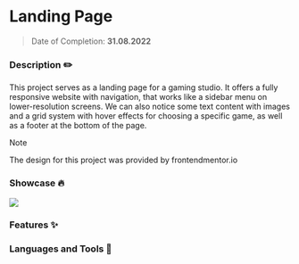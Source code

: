 # Landing Page
> Date of Completion: **31.08.2022**
### Description ✏️
This project serves as a landing page for a gaming studio. It offers a fully responsive website with navigation, that works like a sidebar menu on lower-resolution screens. We can also notice some text content with images and a grid system with hover effects for choosing a specific game, as well as a footer at the bottom of the page.
> [!NOTE]
> The design for this project was provided by frontendmentor.io
### Showcase 🔥
![](https://github.com/radoleon/projects/assets/100576972/62c3576b-b29b-44be-8fd6-d7b5e9ea175c)
### Features ✨
### Languages and Tools 🔧

